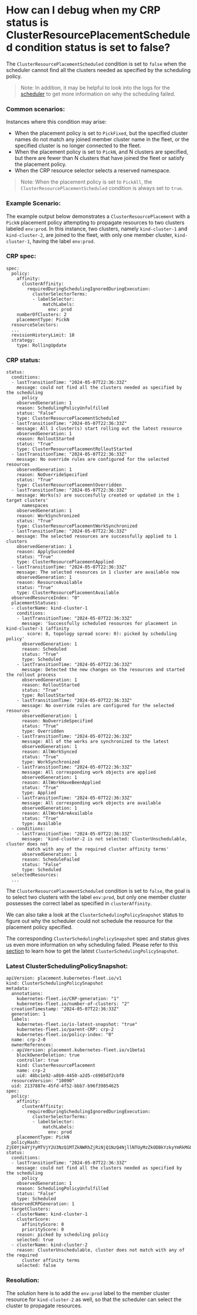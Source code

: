 # How can I debug when my CRP status is ClusterResourcePlacementScheduled condition status is set to false?
The `ClusterResourcePlacementScheduled` condition is set to `false` when the scheduler cannot find all the clusters needed as specified by the scheduling policy.
> Note: In addition, it may be helpful to look into the logs for the [scheduler](https://github.com/Azure/fleet/blob/main/pkg/scheduler/scheduler.go) to get more information on why the scheduling failed.

### Common scenarios:

Instances where this condition may arise:

- When the placement policy is set to `PickFixed`, but the specified cluster names do not match any joined member cluster name in the fleet, or the specified cluster is no longer connected to the fleet.
- When the placement policy is set to `PickN`, and N clusters are specified, but there are fewer than N clusters that have joined the fleet or satisfy the placement policy.
- When the CRP resource selector selects a reserved namespace.

>Note: When the placement policy is set to `PickAll`, the `ClusterResourcePlacementScheduled` condition is always set to `true`.

### Example Scenario:

The example output below demonstrates a `ClusterResourcePlacement` with a `PickN` placement policy attempting to propagate resources to two clusters labeled `env:prod`. In this instance, two clusters, namely `kind-cluster-1` and `kind-cluster-2`, are joined to the fleet, with only one member cluster, `kind-cluster-1`, having the label `env:prod`.

### CRP spec:
```
spec:
  policy:
    affinity:
      clusterAffinity:
        requiredDuringSchedulingIgnoredDuringExecution:
          clusterSelectorTerms:
          - labelSelector:
              matchLabels:
                env: prod
    numberOfClusters: 2
    placementType: PickN
  resourceSelectors:
  ...
  revisionHistoryLimit: 10
  strategy:
    type: RollingUpdate
```

### CRP status:
```
status:
  conditions:
  - lastTransitionTime: "2024-05-07T22:36:33Z"
    message: could not find all the clusters needed as specified by the scheduling
      policy
    observedGeneration: 1
    reason: SchedulingPolicyUnfulfilled
    status: "False"
    type: ClusterResourcePlacementScheduled
  - lastTransitionTime: "2024-05-07T22:36:33Z"
    message: All 1 cluster(s) start rolling out the latest resource
    observedGeneration: 1
    reason: RolloutStarted
    status: "True"
    type: ClusterResourcePlacementRolloutStarted
  - lastTransitionTime: "2024-05-07T22:36:33Z"
    message: No override rules are configured for the selected resources
    observedGeneration: 1
    reason: NoOverrideSpecified
    status: "True"
    type: ClusterResourcePlacementOverridden
  - lastTransitionTime: "2024-05-07T22:36:33Z"
    message: Works(s) are succcesfully created or updated in the 1 target clusters'
      namespaces
    observedGeneration: 1
    reason: WorkSynchronized
    status: "True"
    type: ClusterResourcePlacementWorkSynchronized
  - lastTransitionTime: "2024-05-07T22:36:33Z"
    message: The selected resources are successfully applied to 1 clusters
    observedGeneration: 1
    reason: ApplySucceeded
    status: "True"
    type: ClusterResourcePlacementApplied
  - lastTransitionTime: "2024-05-07T22:36:33Z"
    message: The selected resources in 1 cluster are available now
    observedGeneration: 1
    reason: ResourceAvailable
    status: "True"
    type: ClusterResourcePlacementAvailable
  observedResourceIndex: "0"
  placementStatuses:
  - clusterName: kind-cluster-1
    conditions:
    - lastTransitionTime: "2024-05-07T22:36:33Z"
      message: 'Successfully scheduled resources for placement in kind-cluster-1 (affinity
        score: 0, topology spread score: 0): picked by scheduling policy'
      observedGeneration: 1
      reason: Scheduled
      status: "True"
      type: Scheduled
    - lastTransitionTime: "2024-05-07T22:36:33Z"
      message: Detected the new changes on the resources and started the rollout process
      observedGeneration: 1
      reason: RolloutStarted
      status: "True"
      type: RolloutStarted
    - lastTransitionTime: "2024-05-07T22:36:33Z"
      message: No override rules are configured for the selected resources
      observedGeneration: 1
      reason: NoOverrideSpecified
      status: "True"
      type: Overridden
    - lastTransitionTime: "2024-05-07T22:36:33Z"
      message: All of the works are synchronized to the latest
      observedGeneration: 1
      reason: AllWorkSynced
      status: "True"
      type: WorkSynchronized
    - lastTransitionTime: "2024-05-07T22:36:33Z"
      message: All corresponding work objects are applied
      observedGeneration: 1
      reason: AllWorkHaveBeenApplied
      status: "True"
      type: Applied
    - lastTransitionTime: "2024-05-07T22:36:33Z"
      message: All corresponding work objects are available
      observedGeneration: 1
      reason: AllWorkAreAvailable
      status: "True"
      type: Available
  - conditions:
    - lastTransitionTime: "2024-05-07T22:36:33Z"
      message: 'kind-cluster-2 is not selected: ClusterUnschedulable, cluster does not
        match with any of the required cluster affinity terms'
      observedGeneration: 1
      reason: ScheduleFailed
      status: "False"
      type: Scheduled
  selectedResources:
  ...
```

The `ClusterResourcePlacementScheduled` condition is set to `false`, the goal is to select two clusters with the label `env:prod`, but only one member cluster possesses the correct label as specified in `clusterAffinity`.

We can also take a look at the `ClusterSchedulingPolicySnapshot` status to figure out why the scheduler could not schedule the resource for the placement policy specified.

The corresponding `ClusterSchedulingPolicySnapshot` spec and status gives us even more information on why scheduling failed. Please refer to this [section](#how-to-find--verify-the-latest-clusterschedulingpolicysnapshot-for-a-crp) to learn how to get the latest `ClusterSchedulingPolicySnapshot`.

### Latest ClusterSchedulingPolicySnapshot:
```
apiVersion: placement.kubernetes-fleet.io/v1
kind: ClusterSchedulingPolicySnapshot
metadata:
  annotations:
    kubernetes-fleet.io/CRP-generation: "1"
    kubernetes-fleet.io/number-of-clusters: "2"
  creationTimestamp: "2024-05-07T22:36:33Z"
  generation: 1
  labels:
    kubernetes-fleet.io/is-latest-snapshot: "true"
    kubernetes-fleet.io/parent-CRP: crp-2
    kubernetes-fleet.io/policy-index: "0"
  name: crp-2-0
  ownerReferences:
  - apiVersion: placement.kubernetes-fleet.io/v1beta1
    blockOwnerDeletion: true
    controller: true
    kind: ClusterResourcePlacement
    name: crp-2
    uid: 48bc1e92-a8b9-4450-a2d5-c6905df2cbf0
  resourceVersion: "10090"
  uid: 2137887e-45fd-4f52-bbb7-b96f39854625
spec:
  policy:
    affinity:
      clusterAffinity:
        requiredDuringSchedulingIgnoredDuringExecution:
          clusterSelectorTerms:
          - labelSelector:
              matchLabels:
                env: prod
    placementType: PickN
  policyHash: ZjE0Yjk4YjYyMTVjY2U3NzQ1MTZkNWRhZjRiNjQ1NzQ4NjllNTUyMzZkODBkYzkyYmRkMGU3OTI3MWEwOTkyNQ==
status:
  conditions:
  - lastTransitionTime: "2024-05-07T22:36:33Z"
    message: could not find all the clusters needed as specified by the scheduling
      policy
    observedGeneration: 1
    reason: SchedulingPolicyUnfulfilled
    status: "False"
    type: Scheduled
  observedCRPGeneration: 1
  targetClusters:
  - clusterName: kind-cluster-1
    clusterScore:
      affinityScore: 0
      priorityScore: 0
    reason: picked by scheduling policy
    selected: true
  - clusterName: kind-cluster-2
    reason: ClusterUnschedulable, cluster does not match with any of the required
      cluster affinity terms
    selected: false
```

### Resolution:
The solution here is to add the `env:prod` label to the member cluster resource for `kind-cluster-2` as well, so that the scheduler can select the cluster to propagate resources.